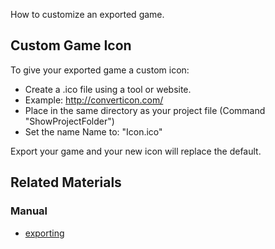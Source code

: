 How to customize an exported game.


## Custom Game Icon


To give your exported game a custom icon:

 - Create a .ico file using a tool or website. 
  - Example: http://converticon.com/
 - Place in the same directory as your project file (Command "ShowProjectFolder") 
 - Set the name Name to: "Icon.ico"

Export your game and your new icon will replace the default.

 ## Related Materials
 ### Manual
- [exporting](https://github.com/ZilchEngine/ZilchDocs/blob/master/zero_editor_documentation/zeromanual/editor/editorcommands/exporting.markdown) 

 